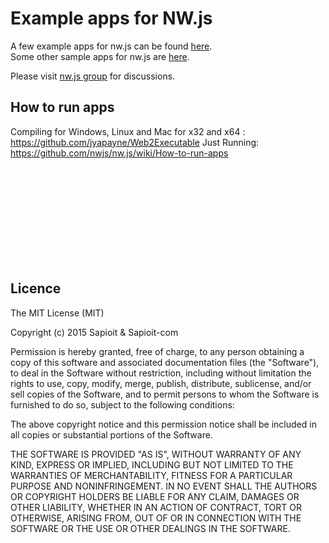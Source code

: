 # Example apps for NW.js

A few example apps for nw.js can be found [here](https://github.com/zcbenz/nw-sample-apps).<br/>
Some other sample apps for nw.js are [here](https://github.com/nwjs/nw.js).

Please visit [nw.js group](http://groups.google.com/group/nwjs-general) for discussions.


## How to run apps

Compiling for Windows, Linux and Mac for x32 and x64 : https://github.com/jyapayne/Web2Executable
Just Running: https://github.com/nwjs/nw.js/wiki/How-to-run-apps


<br/><br/><br/><br/><br/><br/><br/><br/><br/>


## Licence

The MIT License (MIT)

Copyright (c) 2015 Sapioit & Sapioit-com

Permission is hereby granted, free of charge, to any person obtaining a copy
of this software and associated documentation files (the "Software"), to deal
in the Software without restriction, including without limitation the rights
to use, copy, modify, merge, publish, distribute, sublicense, and/or sell
copies of the Software, and to permit persons to whom the Software is
furnished to do so, subject to the following conditions:

The above copyright notice and this permission notice shall be included in all
copies or substantial portions of the Software.

THE SOFTWARE IS PROVIDED "AS IS", WITHOUT WARRANTY OF ANY KIND, EXPRESS OR
IMPLIED, INCLUDING BUT NOT LIMITED TO THE WARRANTIES OF MERCHANTABILITY,
FITNESS FOR A PARTICULAR PURPOSE AND NONINFRINGEMENT. IN NO EVENT SHALL THE
AUTHORS OR COPYRIGHT HOLDERS BE LIABLE FOR ANY CLAIM, DAMAGES OR OTHER
LIABILITY, WHETHER IN AN ACTION OF CONTRACT, TORT OR OTHERWISE, ARISING FROM,
OUT OF OR IN CONNECTION WITH THE SOFTWARE OR THE USE OR OTHER DEALINGS IN THE
SOFTWARE.
